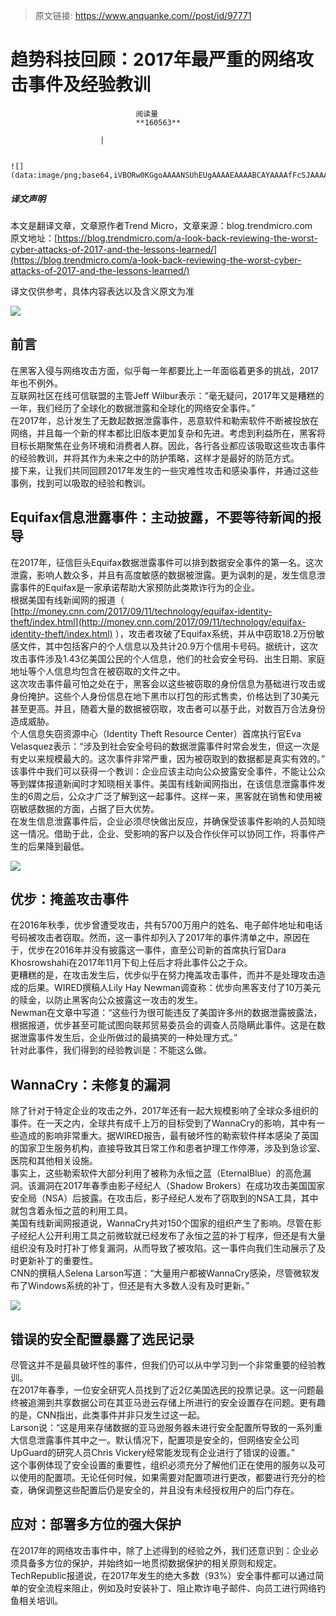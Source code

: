 > 原文链接: https://www.anquanke.com//post/id/97771 


# 趋势科技回顾：2017年最严重的网络攻击事件及经验教训


                                阅读量   
                                **160563**
                            
                        |
                        
                                                                                                                                    ![](data:image/png;base64,iVBORw0KGgoAAAANSUhEUgAAAAEAAAABCAYAAAAfFcSJAAAAAXNSR0IArs4c6QAAAARnQU1BAACxjwv8YQUAAAAJcEhZcwAADsQAAA7EAZUrDhsAAAANSURBVBhXYzh8+PB/AAffA0nNPuCLAAAAAElFTkSuQmCC)
                                                                                            



##### 译文声明

本文是翻译文章，文章原作者Trend Micro，文章来源：blog.trendmicro.com
                                <br>原文地址：[https://blog.trendmicro.com/a-look-back-reviewing-the-worst-cyber-attacks-of-2017-and-the-lessons-learned/](https://blog.trendmicro.com/a-look-back-reviewing-the-worst-cyber-attacks-of-2017-and-the-lessons-learned/)

译文仅供参考，具体内容表达以及含义原文为准

[![](https://p3.ssl.qhimg.com/t01a6ddd49533997249.jpg)](https://p3.ssl.qhimg.com/t01a6ddd49533997249.jpg)



## 前言

在黑客入侵与网络攻击方面，似乎每一年都要比上一年面临着更多的挑战，2017年也不例外。<br>
互联网社区在线可信联盟的主管Jeff Wilbur表示：“毫无疑问，2017年又是糟糕的一年，我们经历了全球化的数据泄露和全球化的网络安全事件。”<br>
在2017年，总计发生了无数起数据泄露事件，恶意软件和勒索软件不断被投放在网络，并且每一个新的样本都比旧版本更加复杂和先进。考虑到利益所在，黑客将目标长期聚焦在业务环境和消费者人群。因此，各行各业都应该吸取这些攻击事件的经验教训，并将其作为未来之中的防护策略，这样才是最好的防范方式。<br>
接下来，让我们共同回顾2017年发生的一些灾难性攻击和感染事件，并通过这些事例，找到可以吸取的经验和教训。



## Equifax信息泄露事件：主动披露，不要等待新闻的报导

在2017年，征信巨头Equifax数据泄露事件可以排到数据安全事件的第一名。这次泄露，影响人数众多，并且有高度敏感的数据被泄露。更为讽刺的是，发生信息泄露事件的Equifax是一家承诺帮助大家预防此类欺诈行为的企业。<br>
根据美国有线新闻网的报道（ [http://money.cnn.com/2017/09/11/technology/equifax-identity-theft/index.html](http://money.cnn.com/2017/09/11/technology/equifax-identity-theft/index.html) ），攻击者攻破了Equifax系统，并从中窃取18.2万份敏感文件，其中包括客户的个人信息以及共计20.9万个信用卡号码。据统计，这次攻击事件涉及1.43亿美国公民的个人信息，他们的社会安全号码、出生日期、家庭地址等个人信息均包含在被窃取的文件之中。<br>
这次攻击事件最可怕之处在于，黑客会以这些被窃取的身份信息为基础进行攻击或身份掩护。这些个人身份信息在地下黑市以打包的形式售卖，价格达到了30美元甚至更高。并且，随着大量的数据被窃取，攻击者可以基于此，对数百万合法身份造成威胁。<br>
个人信息失窃资源中心（Identity Theft Resource Center）首席执行官Eva Velasquez表示：“涉及到社会安全号码的数据泄露事件时常会发生，但这一次是有史以来规模最大的。这次事件非常严重，因为被窃取到的数据都是真实有效的。”<br>
该事件中我们可以获得一个教训：企业应该主动向公众披露安全事件，不能让公众等到媒体报道新闻时才知晓相关事件。美国有线新闻网指出，在该信息泄露事件发生的6周之后，公众才广泛了解到这一起事件。这样一来，黑客就在销售和使用被窃敏感数据的方面，占据了巨大优势。<br>
在发生信息泄露事件后，企业必须尽快做出反应，并确保受该事件影响的人员知晓这一情况。借助于此，企业、受影响的客户以及合作伙伴可以协同工作，将事件产生的后果降到最低。

[![](https://pictures.brafton.com/x_0_0_0_14088166_800.jpg)](https://pictures.brafton.com/x_0_0_0_14088166_800.jpg)



## 优步：掩盖攻击事件

在2016年秋季，优步曾遭受攻击，共有5700万用户的姓名、电子邮件地址和电话号码被攻击者窃取。然而，这一事件却列入了2017年的事件清单之中，原因在于，优步在2016年并没有披露这一事件，直至公司新的首席执行官Dara Khosrowshahi在2017年11月下旬上任后才将此事件公之于众。<br>
更糟糕的是，在攻击发生后，优步似乎在努力掩盖攻击事件，而并不是处理攻击造成的后果。WIRED撰稿人Lily Hay Newman调查称：优步向黑客支付了10万美元的赎金，以防止黑客向公众披露这一攻击的发生。<br>
Newman在文章中写道：“这些行为很可能违反了美国许多州的数据泄露披露法，根据报道，优步甚至可能试图向联邦贸易委员会的调查人员隐瞒此事件。这是在数据泄露事件发生后，企业所做过的最搞笑的一种处理方式。”<br>
针对此事件，我们得到的经验教训是：不能这么做。



## WannaCry：未修复的漏洞

除了针对于特定企业的攻击之外，2017年还有一起大规模影响了全球众多组织的事件。在一天之内，全球共有成千上万的目标受到了WannaCry的影响，其中有一些造成的影响非常重大。据WIRED报告，最有破坏性的勒索软件样本感染了英国的国家卫生服务机构，直接导致其日常工作和患者护理工作停滞，涉及到急诊室、医院和其他相关设施。<br>
事实上，这些勒索软件大部分利用了被称为永恒之蓝（EternalBlue）的高危漏洞。该漏洞在2017年春季由影子经纪人（Shadow Brokers）在成功攻击美国国家安全局（NSA）后披露。在攻击后，影子经纪人发布了窃取到的NSA工具，其中就包含着永恒之蓝的利用工具。<br>
美国有线新闻网报道说，WannaCry共对150个国家的组织产生了影响。尽管在影子经纪人公开利用工具之前微软就已经发布了永恒之蓝的补丁程序，但还是有大量组织没有及时打补丁修复漏洞，从而导致了被攻陷。这一事件向我们生动展示了及时更新补丁的重要性。<br>
CNN的撰稿人Selena Larson写道：“大量用户都被WannaCry感染，尽管微软发布了Windows系统的补丁，但还是有大多数人没有及时更新。”

[![](https://pictures.brafton.com/x_0_0_0_14127427_800.jpg)](https://pictures.brafton.com/x_0_0_0_14127427_800.jpg)



## 错误的安全配置暴露了选民记录

尽管这并不是最具破坏性的事件，但我们仍可以从中学习到一个非常重要的经验教训。<br>
在2017年春季，一位安全研究人员找到了近2亿美国选民的投票记录。这一问题最终被追溯到共享数据公司在其亚马逊云存储上所进行的安全设置存在问题。更有趣的是，CNN指出，此类事件并非只发生过这一起。<br>
Larson说：“这是用来存储数据的亚马逊服务器未进行安全配置所导致的一系列重大信息泄露事件其中之一。默认情况下，配置项是安全的，但网络安全公司UpGuard的研究人员Chris Vickery经常能发现有企业进行了错误的设置。”<br>
这个事例体现了安全设置的重要性，组织必须充分了解他们正在使用的服务以及可以使用的配置项。无论任何时候，如果需要对配置项进行更改，都要进行充分的检查，确保调整这些配置后仍是安全的，并且没有未经授权用户的后门存在。



## 应对：部署多方位的强大保护

在2017年的网络攻击事件中，除了上述得到的经验之外，我们还意识到：企业必须具备多方位的保护，并始终如一地贯彻数据保护的相关原则和规定。<br>
TechRepublic报道说，在2017年发生的绝大多数（93%）安全事件都可以通过简单的安全流程来阻止，例如及时安装补丁、阻止欺诈电子邮件、向员工进行网络钓鱼相关培训。
